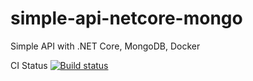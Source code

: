 # simple-api-netcore-mongo
Simple API with .NET Core, MongoDB, Docker 

CI Status
[![Build status](https://ci.appveyor.com/api/projects/status/a7ps20uwgpsfdwj0?svg=true)](https://ci.appveyor.com/project/hoangnguyen1983/simple-api-netcore-mongo)

